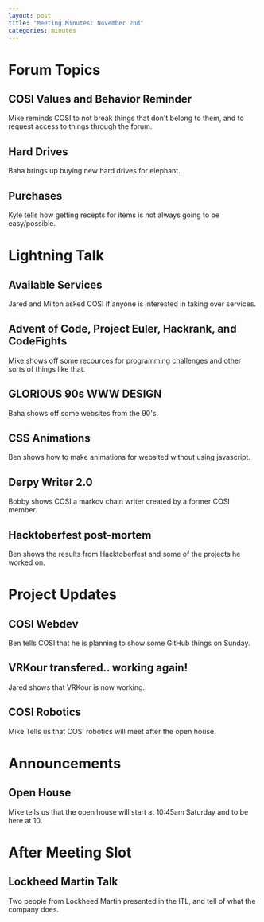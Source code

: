 ```yaml
---
layout: post
title: "Meeting Minutes: November 2nd"
categories: minutes
---
```


# Forum Topics

## COSI Values and Behavior Reminder
Mike reminds COSI to not break things that don't belong to them, and to request access to things through the forum.

## Hard Drives
Baha brings up buying new hard drives for elephant.

## Purchases
Kyle tells how getting recepts for items is not always going to be easy/possible.

# Lightning Talk

## Available Services
Jared and Milton asked COSI if anyone is interested in taking over services.

## Advent of Code, Project Euler, Hackrank, and CodeFights
Mike shows off some recources for programming challenges and other sorts of things like that.

## GLORIOUS 90s WWW DESIGN
Baha shows off some websites from the 90's.

## CSS Animations
Ben shows how to make animations for websited without using javascript.

## Derpy Writer 2.0
Bobby shows COSI a markov chain writer created by a former COSI member. 

## Hacktoberfest post-mortem
Ben shows the results from Hacktoberfest and some of the projects he worked on.

# Project Updates

## COSI Webdev
Ben tells COSI that he is planning to show some GitHub things on Sunday.

## VRKour transfered.. working again!
Jared shows that VRKour is now working.

## COSI Robotics
Mike Tells us that COSI robotics will meet after the open house.

# Announcements

## Open House
Mike tells us that the open house will start at 10:45am Saturday and to be here at 10.

# After Meeting Slot

## Lockheed Martin Talk
Two people from Lockheed Martin presented in the ITL, and tell of what the company does.
